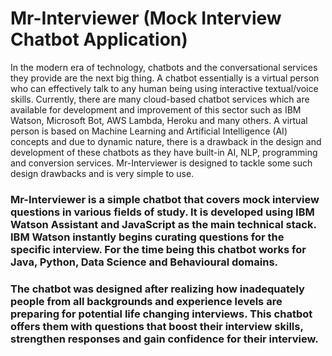 # Mr-Interviewer (Mock Interview Chatbot Application)

In the modern era of technology, chatbots and the conversational services they provide are the next big thing. A chatbot essentially is a virtual person who can effectively talk to any human being using interactive textual/voice skills. Currently, there are many cloud-based chatbot services which are available for development and improvement of this sector such as IBM Watson, Microsoft Bot, AWS Lambda, Heroku and many others. A virtual person is based on Machine Learning and Artificial Intelligence (AI) concepts and due to dynamic nature, there is a drawback in the design and development of these chatbots as they have built-in AI, NLP, programming and conversion services. Mr-Interviewer is designed to tackle some such design drawbacks and is very simple to use.

### Mr-Interviewer is a simple chatbot that covers mock interview questions in various fields of study. It is developed using IBM Watson Assistant and JavaScript as the main technical stack. IBM Watson instantly begins curating questions for the specific interview. For the time being this chatbot works for Java, Python, Data Science and Behavioural domains.

### The chatbot was designed after realizing how inadequately people from all backgrounds and experience levels are preparing for potential life changing interviews. This chatbot offers them with questions that boost their interview skills, strengthen responses and gain confidence for their interview. 
